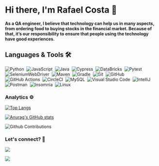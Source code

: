 # Hi there, I'm Rafael Costa 👋

**As a QA engineer, I believe that technology can help us in many aspects, from ordering food to buying stocks in the financial market. Because of that, it’s our responsibility to ensure that people using the technology have good experiences.**

## Languages & Tools 🛠

![Python]((https://img.shields.io/badge/-Python-05122A?style=flat&logo=python))&nbsp;
![JavaScript](https://img.shields.io/badge/-JavaScript-05122A?style=flat&logo=javascript)&nbsp;
![Java](https://img.shields.io/badge/-Java-05122A?style=flat&logo=Java&logoColor=white)&nbsp;
![Cypress](https://img.shields.io/badge/-Cypress-05122A?style=flat&logo=cypress&logoColor=white)&nbsp;
![DataBricks](https://img.shields.io/badge/-Databricks-05122A?style=flat&logo=databricks)&nbsp;
![Pytest](https://img.shields.io/badge/-pytest-05122A?style=flat&logo=pytest)&nbsp;
![SeleniumWebDriver](https://img.shields.io/badge/-SeleniumWebDriver-05122A?style=flat&logo=selenium&logoColor=green)&nbsp;
![Maven](https://img.shields.io/badge/-Maven-05122A?style=flat&logo=apache-maven&logoColor=white)&nbsp;
![Gradle](https://img.shields.io/badge/-Gradle-05122A?style=flat&logo=Gradle&logoColor=white)&nbsp;
![Git](https://img.shields.io/badge/-Git-05122A?style=flat&logo=git)&nbsp;
![GitHub](https://img.shields.io/badge/-GitHub-05122A?style=flat&logo=github)&nbsp;
![GitHub Actions](https://img.shields.io/badge/GitHub%20Actions%20-05122A?style=flat&logo=github-actions&logoColor=white)&nbsp;
![CircleCI](https://img.shields.io/badge/CircleCI-05122A?style=flat&logo=circleci&logoColor=white)&nbsp;
![MySQL](https://img.shields.io/badge/-MySQL-05122A?style=flat&logo=mysql&logoColor=white)&nbsp;
![Visual Studio Code](https://img.shields.io/badge/-Visual%20Studio%20Code-05122A?style=flat&logo=visual-studio-code&logoColor=007ACC)&nbsp;
![IntelliJ](https://img.shields.io/badge/-IntelliJ-05122A?style=flat&logo=jetbrains)&nbsp;
![Postman](https://img.shields.io/badge/-Postman-05122A?style=flat&logo=postman)&nbsp;
![Insomnia](https://img.shields.io/badge/-Insomnia-05122A?style=flat&logo=insomnia&logoColor=purple)&nbsp;
![Linux](https://img.shields.io/badge/-Linux-05122A?style=flat&logo=linux&logoColor=white)&nbsp;

### Analytics ⚙️

[![Top Langs](https://github-readme-stats.vercel.app/api/top-langs/?username=rafaabc&layout=compact&show_icons=true&theme=vue)](https://github.com/anuraghazra/github-readme-stats)

[![Anurag's GitHub stats](https://github-readme-stats.vercel.app/api?username=rafaabc&show_icons=true&theme=vue)](https://github.com/anuraghazra/github-readme-stats)

![Github Contributions](https://github-readme-streak-stats.herokuapp.com/?user=rafaabc&hide_border=true&show_icons=true&theme=vue)

### Let's connect? 🤝

<a href="https://www.linkedin.com/in/rafael-albuquerque-qa/?locale=en_US"><img src="https://img.shields.io/badge/-LinkedIn-0077B5?style=flat&logo=Linkedin&logoColor=white"/></a>

<a href="https://medium.com/@faelsabc21"><img src="https://img.shields.io/badge/-Medium-%2312100E?style=flat&logo=medium&logoColor=white"/></a>

</p>
